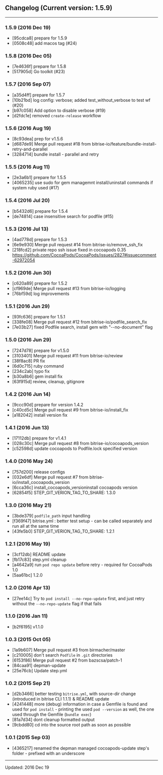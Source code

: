 ## Changelog (Current version: 1.5.9)

-----------------

### 1.5.9 (2016 Dec 19)

* [95cdca8] prepare for 1.5.9
* [0508c48] add macos tag (#24)

### 1.5.8 (2016 Dec 05)

* [7e4636f] prepare for 1.5.8
* [517905d] Go toolkit (#23)

### 1.5.7 (2016 Sep 07)

* [a35d4ff] prepare for 1.5.7
* [10b21bd] log config: verbose; added test_without_verbose to test wf (#20)
* [b97c058] Add option to disable verbose (#19)
* [d2fdc1e] removed `create-release` workflow

### 1.5.6 (2016 Aug 19)

* [8c93dea] prep for v1.5.6
* [d687de9] Merge pull request #18 from bitrise-io/feature/bundle-install-retry-and-parallel
* [3284714] bundle install - parallel and retry

### 1.5.5 (2016 Aug 11)

* [2e3a6b1] prepare for 1.5.5
* [4065235] use sudo for gem managemnt install/uninstall commands if system ruby used (#17)

### 1.5.4 (2016 Jul 20)

* [b5432d6] prepare for 1.5.4
* [de74814] case insensitive search for podfile (#15)

### 1.5.3 (2016 Jul 13)

* [4ad778d] prepare for 1.5.3
* [6e9e930] Merge pull request #14 from bitrise-io/remove_ssh_fix
* [218fcd2] private repo ssh issue fixed in cocoapods 0.35 https://github.com/CocoaPods/CocoaPods/issues/2827#issuecomment-62972054

### 1.5.2 (2016 Jun 30)

* [c620a89] prepare for 1.5.2
* [cf969de] Merge pull request #13 from bitrise-io/logging
* [76bf59d] log improvements

### 1.5.1 (2016 Jun 29)

* [93fc636] prepare for 1.5.1
* [338fe08] Merge pull request #12 from bitrise-io/podfile_search_fix
* [7e03b27] fixed Podfile search, install gem with "--no-document" flag

### 1.5.0 (2016 Jun 29)

* [7247d78] prepare for v1.5.0
* [3103401] Merge pull request #11 from bitrise-io/review
* [38f8ac8] PR fix
* [6d0c715] ruby command
* [234c2ab] typo fix
* [b30a8b6] gem install fix
* [63f915d] review, cleanup, gitignore

### 1.4.2 (2016 Jun 14)

* [9ccc90d] prepare for version 1.4.2
* [c40cd5c] Merge pull request #9 from bitrise-io/install_fix
* [a182042] install version fix

### 1.4.1 (2016 Jun 13)

* [17112db] prepare for v1.4.1
* [028c30c] Merge pull request #8 from bitrise-io/cocoapods_version
* [c52598d] update cocoapods to Podfile.lock specified version

### 1.4.0 (2016 May 24)

* [757d200] release configs
* [032e6df] Merge pull request #7 from bitrise-io/install_cocoapods_version
* [6cca36c] install_cocoapods_versioninstall cocoapods version
* [62854f5] STEP_GIT_VERION_TAG_TO_SHARE: 1.3.0

### 1.3.0 (2016 May 21)

* [3bde379] `podfile_path` input handling
* [f369f47] bitrise.yml : better test setup - can be called separately and run all at the same time
* [43fe5b0] STEP_GIT_VERION_TAG_TO_SHARE: 1.2.1

### 1.2.1 (2016 May 19)

* [3cf12db] README update
* [fb17c83] step.yml cleanup
* [a4642a9] run `pod repo update` before retry - required for CocoaPods 1.0
* [5aa61bc] 1.2.0

### 1.2.0 (2016 Apr 13)

* [27ee14c] Try to `pod install --no-repo-update` first, and just retry without the `--no-repo-update` flag if that fails

### 1.1.0 (2016 Jan 11)

* [b2f6195] v1.1.0

### 1.0.3 (2015 Oct 05)

* [1a9b607] Merge pull request #3 from birmacher/master
* [c210005] don't search `Podfile` in `.git` directories
* [6153f86] Merge pull request #2 from bazscsa/patch-1
* [84caa91] depman-update
* [25e76cb] Update step.yml

### 1.0.2 (2015 Sep 21)

* [d2b3466] better testing `bitrise.yml`, with source-dir change (introduced in bitrise CLI 1.1.1) & README update
* [4241448] more (debug) information in case a Gemfile is found and used for `pod install` - printing the used `pod --version` as well, the one used through the Gemfile (`bundle exec`)
* [81a7d34] dont cleanup formatted output
* [9cbdd80] cd into the source root path as soon as possible

### 1.0.1 (2015 Sep 03)

* [4365217] renamed the depman managed cocoapods-update step's folder - prefixed with an underscore

-----------------

Updated: 2016 Dec 19